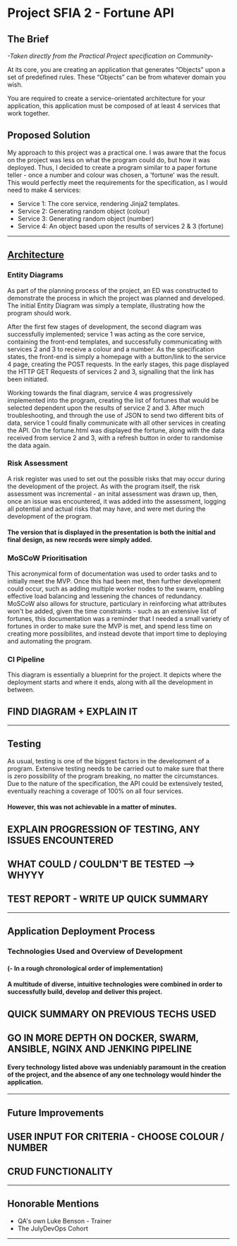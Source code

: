 # Project SFIA 2 - Fortune API

## The Brief
*-Taken directly from the Practical Project specification on Community-*

At its core, you are creating an application that generates “Objects” upon a set of predefined rules. These “Objects” can be from whatever domain you wish.

You are required to create a service-orientated architecture for your application, this application must be composed of at least 4 services that work together.

## Proposed Solution
My approach to this project was a practical one. I was aware that the focus on the project was less on what the program could do, but how it was deployed. Thus, I decided to create a program similar to a paper fortune teller - once a number and colour was chosen, a 'fortune' was the result. This would perfectly meet the requirements for the specification, as I would need to make 4 services:
- Service 1: The core service, rendering Jinja2 templates.
- Service 2: Generating random object (colour)
- Service 3: Generating random object (number)
- Service 4: An object based upon the results of services 2 & 3 (fortune)
____________________________________________________________________________________________________________________________________________________________________

## [Architecture](https://docs.google.com/presentation/d/1weZL-Zp9o53w3UqFtW8Zfl6DwIV6KpItpDQGcfoKDuc/edit#slide=id.g8fe6db1bf5_0_0)

### Entity Diagrams
As part of the planning process of the project, an ED was constructed to demonstrate the process in which the project was planned and developed. The initial Entity Diagram was simply a template, illustrating how the program should work. 

After the first few stages of development, the second diagram was successfully implemented; service 1 was acting as the core service, containing the front-end templates, and successfully communicating with services 2 and 3 to receive a colour and a number. As the specification states, the front-end is simply a homepage with a button/link to the service 4 page, creating the POST requests. In the early stages, this page displayed the HTTP GET Requests of services 2 and 3, signalling that the link has been initiated.

Working towards the final diagram, service 4 was progressively implemented into the program, creating the list of fortunes that would be selected dependent upon the results of service 2 and 3. After much troubleshooting, and through the use of JSON to send two different bits of data, service 1 could finally communicate with all other services in creating the API. On the fortune.html was displayed the fortune, along with the data received from service 2 and 3, with a refresh button in order to randomise the data again. 

### Risk Assessment
A risk register was used to set out the possible risks that may occur during the development of the project. As with the program itself, the risk assessment was incremental - an inital assessment was drawn up, then, once an issue was encountered, it was added into the assessment, logging all potential and actual risks that may have, and were met during the development of the program.

#### The version that is displayed in the presentation is both the initial and final design, as new records were simply added.

### MoSCoW Prioritisation
This acronymical form of documentation was used to order tasks and to initially meet the MVP. Once this had been met, then further development could occur, such as adding multiple worker nodes to the swarm, enabling effective load balancing and lessening the chances of redundancy. MoSCoW also allows for structure, particulary in reinforcing what attributes won't be added, given the time constraints - such as an extensive list of fortunes, this documentation was a reminder that I needed a small variety of fortunes in order to make sure the MVP is met, and spend less time on creating more possibilites, and instead devote that import time to deploying and automating the program. 

### CI Pipeline
This diagram is essentially a blueprint for the project. It depicts where the deployment starts and where it ends, along with all the development in between. 
## FIND DIAGRAM + EXPLAIN IT
_________________________________________________________________________________________________________________________________________________________________

## Testing
As usual, testing is one of the biggest factors in the development of a program. Extensive testing needs to be carried out to make sure that there is zero possibility of the program breaking, no matter the circumstances. Due to the nature of the specification, the API could be extensively tested, eventually reaching a coverage of 100% on all four services.

#### However, this was not achievable in a matter of minutes.
## EXPLAIN PROGRESSION OF TESTING, ANY ISSUES ENCOUNTERED
## WHAT COULD / COULDN'T BE TESTED --> WHYYY
## TEST REPORT - WRITE UP QUICK SUMMARY

_________________________________________________________________________________________________________________________________________________________________

## Application Deployment Process

### Technologies Used and Overview of Development
#### (- In a rough chronological order of implementation)

#### A multitude of diverse, intuitive technologies were combined in order to successfully build, develop and deliver this project.

## QUICK SUMMARY ON PREVIOUS TECHS USED
## GO IN MORE DEPTH ON DOCKER, SWARM, ANSIBLE, NGINX AND JENKING PIPELINE

#### Every technology listed above was undeniably paramount in the creation of the project, and the absence of any one technology would hinder the application. 
_________________________________________________________________________________________________________________________________________________________________

## Future Improvements
## USER INPUT FOR CRITERIA - CHOOSE COLOUR / NUMBER
## CRUD FUNCTIONALITY

_________________________________________________________________________________________________________________________________________________________________

## Honorable Mentions
* QA's own Luke Benson - Trainer
* The JulyDevOps Cohort
_________________________________________________________________________________________________________________________________________________________________
